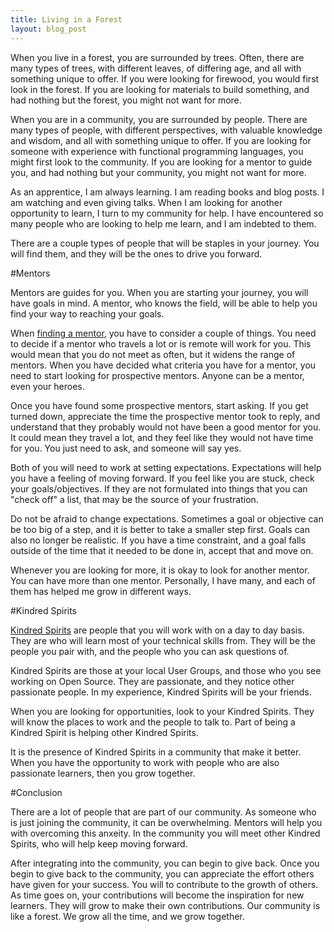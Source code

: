 ```yaml
---
title: Living in a Forest
layout: blog_post
---
```


When you live in a forest, you are surrounded by trees. Often, there are many
types of trees, with different leaves, of differing age, and all with something
unique to offer. If you were looking for firewood, you would first look in the
forest. If you are looking for materials to build something, and had nothing but
the forest, you might not want for more.

When you are in a community, you are surrounded by people. There are many types
of people, with different perspectives, with valuable knowledge and wisdom, and
all with something unique to offer. If you are looking for someone with
experience with functional programming languages, you might first look to the
community. If you are looking for a mentor to guide you, and had nothing but
your community, you might not want for more.

As an apprentice, I am always learning. I am reading books and blog posts. I am
watching and even giving talks. When I am looking for another opportunity to
learn, I turn to my community for help. I have encountered so many people who
are looking to help me learn, and I am indebted to them.

There are a couple types of people that will be staples in your journey. You
will find them, and they will be the ones to drive you forward.

#Mentors

Mentors are guides for you. When you are starting your journey, you will have
goals in mind. A mentor, who knows the field, will be able to help you find your
way to reaching your goals.

When [finding a mentor](http://ofps.oreilly.com/titles/9780596518387/accurate_self_assessment.html#find_mentors),
you have to consider a couple of things. You need to
decide if a mentor who travels a lot or is remote will work for you. This would
mean that you do not meet as often, but it widens the range of mentors. When you
have decided what criteria you have for a mentor, you need to start looking for
prospective mentors. Anyone can be a mentor, even your heroes.

Once you have found some prospective mentors, start asking. If you get turned
down, appreciate the time the prospective mentor took to reply, and understand
that they probably would not have been a good mentor for you. It could mean they
travel a lot, and they feel like they would not have time for you. You just need
to ask, and someone will say yes.

Both of you will need to work at setting expectations. Expectations will help
you have a feeling of moving forward. If you feel like you are stuck, check your
goals/objectives. If they are not formulated into things that you can "check
off" a list, that may be the source of your frustration.

Do not be afraid to change expectations. Sometimes a goal or objective can be
too big of a step, and it is better to take a smaller step first. Goals can also
no longer be realistic. If you have a time constraint, and a goal falls outside
of the time that it needed to be done in, accept that and move on.

Whenever you are looking for more, it is okay to look for another mentor. You
can have more than one mentor. Personally, I have many, and each of them has
helped me grow in different ways.

#Kindred Spirits

[Kindred Spirits](http://ofps.oreilly.com/titles/9780596518387/accurate_self_assessment.html#kindred_spirits)
are people that you will work with on a day to day basis. They
are who will learn most of your technical skills from. They will be the people
you pair with, and the people who you can ask questions of.

Kindred Spirits are those at your local User Groups, and those who you see
working on Open Source. They are passionate, and they notice other passionate
people. In my experience, Kindred Spirits will be your friends.

When you are looking for opportunities, look to your Kindred Spirits. They will
know the places to work and the people to talk to. Part of being a Kindred
Spirit is helping other Kindred Spirits.

It is the presence of Kindred Spirits in a community that make it better. When
you have the opportunity to work with people who are also passionate learners,
then you grow together.

#Conclusion

There are a lot of people that are part of our community. As someone who is just
joining the community, it can be overwhelming. Mentors will help you with
overcoming this anxeity. In the community you will meet other Kindred Spirits,
who will help keep moving forward.

After integrating into the community, you can begin to give back.
Once you begin to give back to the community, you can appreciate the effort
others have given for your success. You will to contribute to the
growth of others. As time goes on, your contributions will become the
inspiration for new learners. They will grow to make their own contributions.
Our community is like a forest. We grow all the time, and we grow together.
